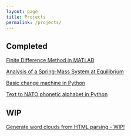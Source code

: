 ```yaml
---
layout: page
title: Projects	
permalink: /projects/
---
```


## Completed

[Finite Difference Method in MATLAB](https://github.com/smyers24/Finite-Difference-Method.git) <br>

[Analysis of a Spring-Mass System at Equilibrium](https://github.com/smyers24/Spring-Mass-System-Analysis-using-LU-Decomp-and-Cramers-Rule.git) <br>

[Basic change machine in Python](https://github.com/smyers24/Change-Machine.git) <br>

[Text to NATO phonetic alphabet in Python](https://github.com/smyers24/Text-to-NATO-Phonetic-Alphabet.git) <br>


## WIP

[Generate word clouds from HTML parsing - WIP!](https://github.com/smyers24/Word-Cloud-from-HTML-Parse.git)
  
